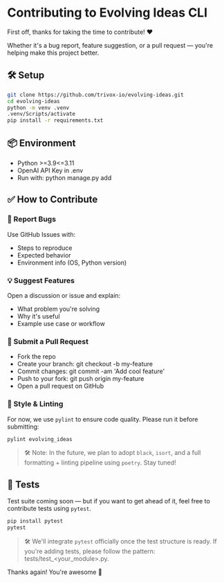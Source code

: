 # Contributing to Evolving Ideas CLI

<!--start-->
First off, thanks for taking the time to contribute! ❤️

Whether it's a bug report, feature suggestion, or a pull request — you're helping make this project better.

## 🛠 Setup

```bash
git clone https://github.com/trivox-io/evolving-ideas.git
cd evolving-ideas
python -m venv .venv
.venv/Scripts/activate
pip install -r requirements.txt
```

## 📦 Environment

- Python >=3.9<=3.11
- OpenAI API Key in .env
- Run with: python manage.py add

## ✅ How to Contribute

### 🐞 Report Bugs

Use GitHub Issues with:

- Steps to reproduce
- Expected behavior
- Environment info (OS, Python version)

### 💡 Suggest Features

Open a discussion or issue and explain:

- What problem you're solving
- Why it's useful
- Example use case or workflow

### 🧪 Submit a Pull Request

- Fork the repo
- Create your branch: git checkout -b my-feature
- Commit changes: git commit -am 'Add cool feature'
- Push to your fork: git push origin my-feature
- Open a pull request on GitHub

### 🧼 Style & Linting

For now, we use ``pylint`` to ensure code quality. Please run it before submitting:

```bash
pylint evolving_ideas
```

>🛠 Note: In the future, we plan to adopt ``black``, ``isort``, and a full formatting + linting pipeline using ``poetry``. Stay tuned!

## 🧪 Tests

Test suite coming soon — but if you want to get ahead of it, feel free to contribute tests using ``pytest``.

```bash
pip install pytest
pytest
```

>🛠 We'll integrate ``pytest`` officially once the test structure is ready. If you're adding tests, please follow the pattern: tests/test_<your_module>.py.

Thanks again! You're awesome 🙌
<!--end-->
